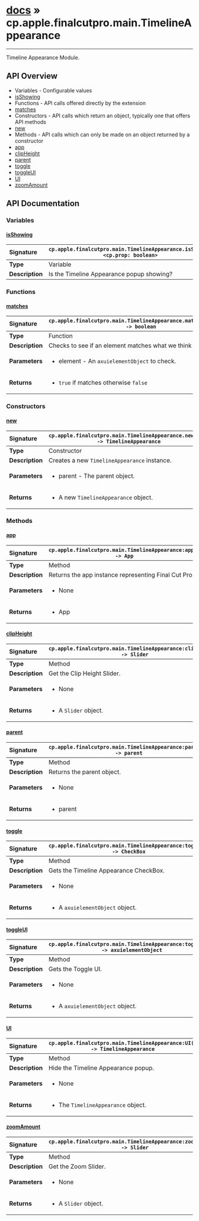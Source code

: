 # [docs](index.md) » cp.apple.finalcutpro.main.TimelineAppearance
---

Timeline Appearance Module.

## API Overview
* Variables - Configurable values
 * [isShowing](#isshowing)
* Functions - API calls offered directly by the extension
 * [matches](#matches)
* Constructors - API calls which return an object, typically one that offers API methods
 * [new](#new)
* Methods - API calls which can only be made on an object returned by a constructor
 * [app](#app)
 * [clipHeight](#clipheight)
 * [parent](#parent)
 * [toggle](#toggle)
 * [toggleUI](#toggleui)
 * [UI](#ui)
 * [zoomAmount](#zoomamount)

## API Documentation

### Variables

#### [isShowing](#isshowing)
| <span style="float: left;">**Signature**</span> | <span style="float: left;">`cp.apple.finalcutpro.main.TimelineAppearance.isShowing <cp.prop: boolean>` </span>                                                          |
| -----------------------------------------------------|---------------------------------------------------------------------------------------------------------|
| **Type**                                             | Variable                                                                                         |
| **Description**                                      | Is the Timeline Appearance popup showing?                                                                                         |

### Functions

#### [matches](#matches)
| <span style="float: left;">**Signature**</span> | <span style="float: left;">`cp.apple.finalcutpro.main.TimelineAppearance.matches(element) -> boolean` </span>                                                          |
| -----------------------------------------------------|---------------------------------------------------------------------------------------------------------|
| **Type**                                             | Function                                                                                         |
| **Description**                                      | Checks to see if an element matches what we think it should be.                                                                                         |
| **Parameters**                                       | <ul markdown="1"><li markdown="1">element - An `axuielementObject` to check.</li></ul> |
| **Returns**                                          | <ul markdown="1"><li markdown="1">`true` if matches otherwise `false`</li></ul>          |

### Constructors

#### [new](#new)
| <span style="float: left;">**Signature**</span> | <span style="float: left;">`cp.apple.finalcutpro.main.TimelineAppearance.new(app) -> TimelineAppearance` </span>                                                          |
| -----------------------------------------------------|---------------------------------------------------------------------------------------------------------|
| **Type**                                             | Constructor                                                                                         |
| **Description**                                      | Creates a new `TimelineAppearance` instance.                                                                                         |
| **Parameters**                                       | <ul markdown="1"><li markdown="1">parent - The parent object.</li></ul> |
| **Returns**                                          | <ul markdown="1"><li markdown="1">A new `TimelineAppearance` object.</li></ul>          |

### Methods

#### [app](#app)
| <span style="float: left;">**Signature**</span> | <span style="float: left;">`cp.apple.finalcutpro.main.TimelineAppearance:app() -> App` </span>                                                          |
| -----------------------------------------------------|---------------------------------------------------------------------------------------------------------|
| **Type**                                             | Method                                                                                         |
| **Description**                                      | Returns the app instance representing Final Cut Pro.                                                                                         |
| **Parameters**                                       | <ul markdown="1"><li markdown="1">None</li></ul> |
| **Returns**                                          | <ul markdown="1"><li markdown="1">App</li></ul>          |

#### [clipHeight](#clipheight)
| <span style="float: left;">**Signature**</span> | <span style="float: left;">`cp.apple.finalcutpro.main.TimelineAppearance:clipHeight() -> Slider` </span>                                                          |
| -----------------------------------------------------|---------------------------------------------------------------------------------------------------------|
| **Type**                                             | Method                                                                                         |
| **Description**                                      | Get the Clip Height Slider.                                                                                         |
| **Parameters**                                       | <ul markdown="1"><li markdown="1">None</li></ul> |
| **Returns**                                          | <ul markdown="1"><li markdown="1">A `Slider` object.</li></ul>          |

#### [parent](#parent)
| <span style="float: left;">**Signature**</span> | <span style="float: left;">`cp.apple.finalcutpro.main.TimelineAppearance:parent() -> parent` </span>                                                          |
| -----------------------------------------------------|---------------------------------------------------------------------------------------------------------|
| **Type**                                             | Method                                                                                         |
| **Description**                                      | Returns the parent object.                                                                                         |
| **Parameters**                                       | <ul markdown="1"><li markdown="1">None</li></ul> |
| **Returns**                                          | <ul markdown="1"><li markdown="1">parent</li></ul>          |

#### [toggle](#toggle)
| <span style="float: left;">**Signature**</span> | <span style="float: left;">`cp.apple.finalcutpro.main.TimelineAppearance:toggle() -> CheckBox` </span>                                                          |
| -----------------------------------------------------|---------------------------------------------------------------------------------------------------------|
| **Type**                                             | Method                                                                                         |
| **Description**                                      | Gets the Timeline Appearance CheckBox.                                                                                         |
| **Parameters**                                       | <ul markdown="1"><li markdown="1">None</li></ul> |
| **Returns**                                          | <ul markdown="1"><li markdown="1">A `axuielementObject` object.</li></ul>          |

#### [toggleUI](#toggleui)
| <span style="float: left;">**Signature**</span> | <span style="float: left;">`cp.apple.finalcutpro.main.TimelineAppearance:toggleUI() -> axuielementObject` </span>                                                          |
| -----------------------------------------------------|---------------------------------------------------------------------------------------------------------|
| **Type**                                             | Method                                                                                         |
| **Description**                                      | Gets the Toggle UI.                                                                                         |
| **Parameters**                                       | <ul markdown="1"><li markdown="1">None</li></ul> |
| **Returns**                                          | <ul markdown="1"><li markdown="1">A `axuielementObject` object.</li></ul>          |

#### [UI](#ui)
| <span style="float: left;">**Signature**</span> | <span style="float: left;">`cp.apple.finalcutpro.main.TimelineAppearance:UI() -> TimelineAppearance` </span>                                                          |
| -----------------------------------------------------|---------------------------------------------------------------------------------------------------------|
| **Type**                                             | Method                                                                                         |
| **Description**                                      | Hide the Timeline Appearance popup.                                                                                         |
| **Parameters**                                       | <ul markdown="1"><li markdown="1">None</li></ul> |
| **Returns**                                          | <ul markdown="1"><li markdown="1">The `TimelineAppearance` object.</li></ul>          |

#### [zoomAmount](#zoomamount)
| <span style="float: left;">**Signature**</span> | <span style="float: left;">`cp.apple.finalcutpro.main.TimelineAppearance:zoomAmount() -> Slider` </span>                                                          |
| -----------------------------------------------------|---------------------------------------------------------------------------------------------------------|
| **Type**                                             | Method                                                                                         |
| **Description**                                      | Get the Zoom Slider.                                                                                         |
| **Parameters**                                       | <ul markdown="1"><li markdown="1">None</li></ul> |
| **Returns**                                          | <ul markdown="1"><li markdown="1">A `Slider` object.</li></ul>          |

